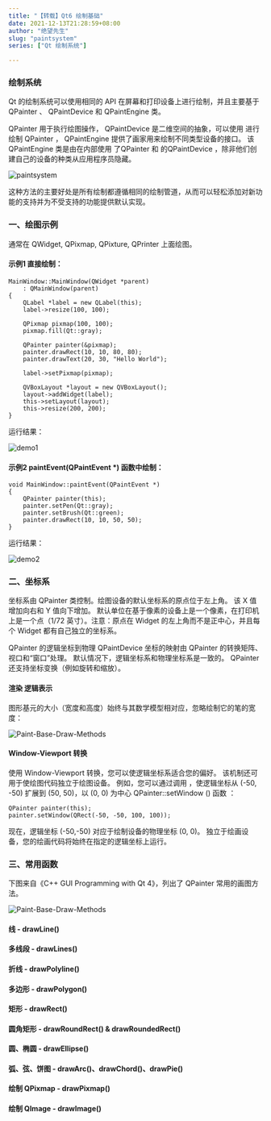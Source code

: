 ```yaml
---
title: "【转载】Qt6 绘制基础"
date: 2021-12-13T21:28:59+08:00
author: "绝望先生"
slug: "paintsystem" 
series: ["Qt 绘制系统"] 

---
```


### 绘制系统

Qt 的绘制系统可以使用相同的 API 在屏幕和打印设备上进行绘制，并且主要基于 QPainter 、 QPaintDevice 和 QPaintEngine 类。

QPainter 用于执行绘图操作， QPaintDevice 是二维空间的抽象，可以使用 进行绘制 QPainter ， QPaintEngine 提供了画家用来绘制不同类型设备的接口。 该 QPaintEngine 类是由在内部使用 了QPainter 和 的QPaintDevice ，除非他们创建自己的设备的种类从应用程序员隐藏。 

![paintsystem](https://cdn.jsdelivr.net/gh/lzxqaq/jsdelivr@master/image/2021-12-13/paintsystem.png)

这种方法的主要好处是所有绘制都遵循相同的绘制管道，从而可以轻松添加对新功能的支持并为不受支持的功能提供默认实现。 


### 一、绘图示例

通常在 QWidget, QPixmap, QPixture, QPrinter 上面绘图。

#### 示例1 直接绘制：
```
MainWindow::MainWindow(QWidget *parent)
    : QMainWindow(parent)
{
    QLabel *label = new QLabel(this);
    label->resize(100, 100);

    QPixmap pixmap(100, 100);
    pixmap.fill(Qt::gray);

    QPainter painter(&pixmap);
    painter.drawRect(10, 10, 80, 80);
    painter.drawText(20, 30, "Hello World");

    label->setPixmap(pixmap);

    QVBoxLayout *layout = new QVBoxLayout();
    layout->addWidget(label);
    this->setLayout(layout);
    this->resize(200, 200);
}

```
运行结果：

![demo1](https://cdn.jsdelivr.net/gh/lzxqaq/jsdelivr@master/image/2021-12-13/demo1.png)

#### 示例2 paintEvent(QPaintEvent *) 函数中绘制：

```
void MainWindow::paintEvent(QPaintEvent *)
{
    QPainter painter(this);
    painter.setPen(Qt::gray);
    painter.setBrush(Qt::green);
    painter.drawRect(10, 10, 50, 50);
}
```

运行结果：

![demo2](https://cdn.jsdelivr.net/gh/lzxqaq/jsdelivr@master/image/2021-12-13/demo2.png)

### 二、坐标系

坐标系由 QPainter 类控制。绘图设备的默认坐标系的原点位于左上角。 该 X 值增加向右和 Y 值向下增加。 默认单位在基于像素的设备上是一个像素，在打印机上是一个点（1/72 英寸）。注意：原点在 Widget 的左上角而不是正中心，并且每个 Widget 都有自己独立的坐标系。 

QPainter 的逻辑坐标到物理 QPaintDevice 坐标的映射由 QPainter 的转换矩阵、视口和“窗口”处理。 默认情况下，逻辑坐标系和物理坐标系是一致的。 QPainter 还支持坐标变换（例如旋转和缩放）。 

#### 渲染 逻辑表示

图形基元的大小（宽度和高度）始终与其数学模型相对应，忽略绘制它的笔的宽度： 

![Paint-Base-Draw-Methods](https://cdn.jsdelivr.net/gh/lzxqaq/jsdelivr@master/image/2021-12-13/coordsys.png)

#### Window-Viewport 转换

使用 Window-Viewport 转换，您可以使逻辑坐标系适合您的偏好。 该机制还可用于使绘图代码独立于绘图设备。 例如，您可以通过调用 ，使逻辑坐标从 (-50, -50) 扩展到 (50, 50)，以 (0, 0) 为中心 QPainter::setWindow () 函数 ：

```
QPainter painter(this);
painter.setWindow(QRect(-50, -50, 100, 100));
```

现在，逻辑坐标 (-50,-50) 对应于绘制设备的物理坐标 (0, 0)。 独立于绘画设备，您的绘画代码将始终在指定的逻辑坐标上运行。 


### 三、常用函数

下图来自《C++ GUI Programming with Qt 4》，列出了 QPainter 常用的画图方法。

![Paint-Base-Draw-Methods](https://cdn.jsdelivr.net/gh/lzxqaq/jsdelivr@master/image/2021-12-13/Paint-Base-Draw-Methods.png)

#### 线 - drawLine()


#### 多线段 - drawLines()


#### 折线 - drawPolyline()


#### 多边形 - drawPolygon()


#### 矩形 - drawRect()


#### 圆角矩形 - drawRoundRect() & drawRoundedRect()


#### 圆、椭圆 - drawEllipse()


#### 弧、弦、饼图 - drawArc()、drawChord()、drawPie()


#### 绘制 QPixmap - drawPixmap()


#### 绘制 QImage - drawImage()

